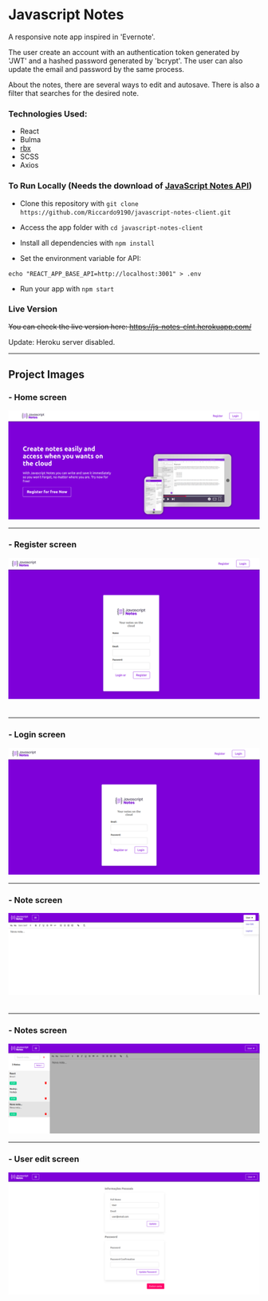 # Javascript Notes

A responsive note app inspired in 'Evernote'. 

The user create an account with an authentication token generated by 'JWT' and a hashed password generated by 'bcrypt'. The user can also update 
the email and password by the same process.

About the notes, there are several ways to edit and autosave. There is also a filter that searches for the desired note.

### Technologies Used:

- React 
- Bulma
- [rbx](https://dfee.github.io/rbx/)
- SCSS
- Axios

### To Run Locally (Needs the download of [JavaScript Notes API](https://github.com/Riccardo9190/javascript-notes-api))

- Clone this repository with ```git clone https://github.com/Riccardo9190/javascript-notes-client.git```

- Access the app folder with ```cd javascript-notes-client```

- Install all dependencies with ```npm install```

- Set the environment variable for API:

```shell
echo "REACT_APP_BASE_API=http://localhost:3001" > .env
```

- Run your app with ```npm start``` 

### Live Version

~~You can check the live version here: https://js-notes-clnt.herokuapp.com/~~

Update: Heroku server disabled.

<hr/>

## Project Images

### - Home screen
<img src="https://github.com/Riccardo9190/javascript-notes-client/blob/master/public/home.png" /> 

<hr/>

### - Register screen
<img src="https://github.com/Riccardo9190/javascript-notes-client/blob/master/public/register.png" />ㅤ

<hr/>

### - Login screen 
<img src="https://github.com/Riccardo9190/javascript-notes-client/blob/master/public/login.png" />

<hr/>

### - Note screen 
<img src="https://github.com/Riccardo9190/javascript-notes-client/blob/master/public/note.png" />ㅤ

<hr/>

### - Notes screen 
<img src="https://github.com/Riccardo9190/javascript-notes-client/blob/master/public/notes.png" />

<hr/>

### - User edit screen 
<img src="https://github.com/Riccardo9190/javascript-notes-client/blob/master/public/users_edit.png" />ㅤㅤㅤㅤ
